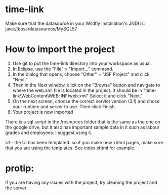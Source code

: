 # time-link
Make sure that the datasource in your Wildfly installation's JNDI is: java:/jboss/datasources/MySQL57

# How to import the project
1. Use git to put the time-link directory into your workspace as usual.
2. In Eclipse, use the "File" > "Import..." command.
3. In the dialog that opens, choose "Other" > "JSF Project" and click "Next."
4. Then in the Next window, click on the "Browse" button and navigate to where the web.xml file is located in the project.  It should be in "time-link\WebContent\WEB-INF\web.xml"  Select it and click "Next."
5. On the next screen, choose the correct servlet version (3.1) and chose your runtime and server to use.  Then click Finish.
6. Your project is now imported

There is a sql script in the /resources folder that is the same as the one on the google drive, but it also has important sample data in it such as labour grades and employees.  I suggest using it.


UI - the UI has been templated. so if you make new xhtml pages, make sure that you are using the templates. See index.xhtml for example.

# protip:
If you are having any issues with the project, try cleaning the project and the server.